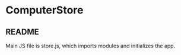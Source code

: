 # ComputerStore

## README


Main JS file is store.js, which imports modules and initializes the app.



